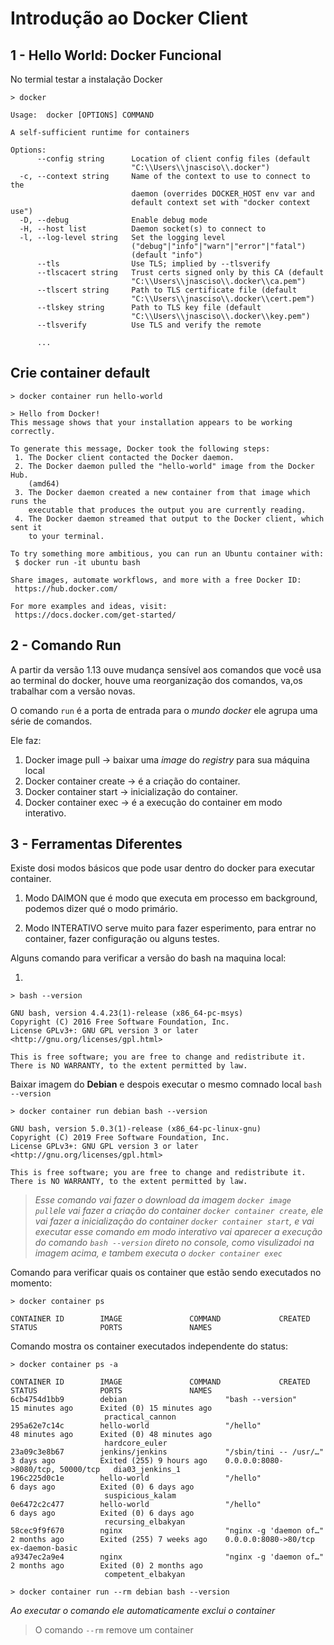 # Introdução ao Docker Client

## 1 - Hello World: Docker Funcional

No termial testar a instalação Docker
```console
> docker
```

```console
Usage:  docker [OPTIONS] COMMAND

A self-sufficient runtime for containers

Options:
      --config string      Location of client config files (default
                           "C:\\Users\\jnasciso\\.docker")
  -c, --context string     Name of the context to use to connect to the
                           daemon (overrides DOCKER_HOST env var and
                           default context set with "docker context use")
  -D, --debug              Enable debug mode
  -H, --host list          Daemon socket(s) to connect to
  -l, --log-level string   Set the logging level
                           ("debug"|"info"|"warn"|"error"|"fatal")
                           (default "info")
      --tls                Use TLS; implied by --tlsverify
      --tlscacert string   Trust certs signed only by this CA (default
                           "C:\\Users\\jnasciso\\.docker\\ca.pem")
      --tlscert string     Path to TLS certificate file (default
                           "C:\\Users\\jnasciso\\.docker\\cert.pem")
      --tlskey string      Path to TLS key file (default
                           "C:\\Users\\jnasciso\\.docker\\key.pem")
      --tlsverify          Use TLS and verify the remote

      ...
```

## Crie container default

```console
> docker container run hello-world

> Hello from Docker!
This message shows that your installation appears to be working correctly.

To generate this message, Docker took the following steps:
 1. The Docker client contacted the Docker daemon.
 2. The Docker daemon pulled the "hello-world" image from the Docker Hub.
    (amd64)
 3. The Docker daemon created a new container from that image which runs the
    executable that produces the output you are currently reading.
 4. The Docker daemon streamed that output to the Docker client, which sent it
    to your terminal.

To try something more ambitious, you can run an Ubuntu container with:
 $ docker run -it ubuntu bash

Share images, automate workflows, and more with a free Docker ID:
 https://hub.docker.com/

For more examples and ideas, visit:
 https://docs.docker.com/get-started/
```

## 2 - Comando Run

A partir da versão 1.13 ouve mudança sensível aos comandos que você usa ao terminal do docker, houve uma reorganização dos comandos, va,os trabalhar com a versão novas.

O comando `run` é a porta de entrada para o *mundo docker* ele agrupa uma série de comandos.

Ele faz:
1. Docker image pull -> baixar uma *image* do *registry* para sua máquina local
2. Docker container create -> é a criação do container.
3. Docker container start -> inicialização do container.
4. Docker container exec -> é a execução do container em modo interativo.

## 3 - Ferramentas Diferentes

Existe dosi modos básicos que pode usar dentro do docker para executar container.

1. Modo DAIMON que é modo que executa em processo em background, podemos dizer qué o modo primário.

2. Modo INTERATIVO serve muito para fazer esperimento, para entrar no container, fazer configuração ou alguns testes.

Alguns comando para verificar a versão do bash na maquina local:

1. 
```console
> bash --version

GNU bash, version 4.4.23(1)-release (x86_64-pc-msys)
Copyright (C) 2016 Free Software Foundation, Inc.
License GPLv3+: GNU GPL version 3 or later <http://gnu.org/licenses/gpl.html>

This is free software; you are free to change and redistribute it.
There is NO WARRANTY, to the extent permitted by law.
```

Baixar imagem do **Debian** e despois executar o mesmo comnado local `bash --version`

```console
> docker container run debian bash --version

GNU bash, version 5.0.3(1)-release (x86_64-pc-linux-gnu)
Copyright (C) 2019 Free Software Foundation, Inc.
License GPLv3+: GNU GPL version 3 or later <http://gnu.org/licenses/gpl.html>

This is free software; you are free to change and redistribute it.
There is NO WARRANTY, to the extent permitted by law.
```
> *Esse comando vai fazer o download da imagem `docker image pull`ele vai fazer a criação do container `docker container create`, ele vai fazer a inicialização do container `docker container start`, e vai executar esse comando em modo interativo vai aparecer a execução do comando `bash --version` direto no console, como visulizadoi na imagem acima, e tambem executa o `docker container exec`*

Comando para verificar quais os container que estão sendo executados no momento:
```console
> docker container ps

CONTAINER ID        IMAGE               COMMAND             CREATED             STATUS              PORTS               NAMES
```

Comando mostra os container executados independente do status:
```console
> docker container ps -a

CONTAINER ID        IMAGE               COMMAND             CREATED             STATUS              PORTS               NAMES
6cb4754d1bb9        debian                      "bash --version"         15 minutes ago      Exited (0) 15 minutes ago
                     practical_cannon
295a62e7c14c        hello-world                 "/hello"                 48 minutes ago      Exited (0) 48 minutes ago
                     hardcore_euler
23a09c3e8b67        jenkins/jenkins             "/sbin/tini -- /usr/…"   3 days ago          Exited (255) 9 hours ago    0.0.0.0:8080->8080/tcp, 50000/tcp   dia03_jenkins_1
196c225d0c1e        hello-world                 "/hello"                 6 days ago          Exited (0) 6 days ago
                     suspicious_kalam
0e6472c2c477        hello-world                 "/hello"                 6 days ago          Exited (0) 6 days ago
                     recursing_elbakyan
58cec9f9f670        nginx                       "nginx -g 'daemon of…"   2 months ago        Exited (255) 7 weeks ago    0.0.0.0:8080->80/tcp                ex-daemon-basic
a9347ec2a9e4        nginx                       "nginx -g 'daemon of…"   2 months ago        Exited (0) 2 months ago
                     competent_elbakyan
```

```console
> docker container run --rm debian bash --version
```
*Ao executar o comando ele automaticamente exclui o container*

> O comando `--rm` remove um container